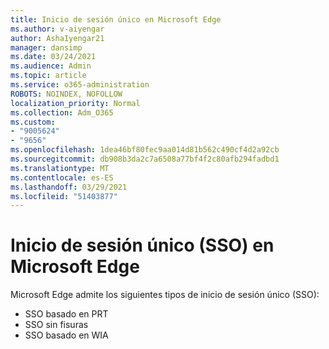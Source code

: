 ```yaml
---
title: Inicio de sesión único en Microsoft Edge
ms.author: v-aiyengar
author: AshaIyengar21
manager: dansimp
ms.date: 03/24/2021
ms.audience: Admin
ms.topic: article
ms.service: o365-administration
ROBOTS: NOINDEX, NOFOLLOW
localization_priority: Normal
ms.collection: Adm_O365
ms.custom:
- "9005624"
- "9656"
ms.openlocfilehash: 1dea46bf80fec9aa014d81b562c490cf4d2a92cb
ms.sourcegitcommit: db908b3da2c7a6508a77bf4f2c80afb294fadbd1
ms.translationtype: MT
ms.contentlocale: es-ES
ms.lasthandoff: 03/29/2021
ms.locfileid: "51403877"
---
```

# <a name="single-sign-on-sso-in-microsoft-edge"></a>Inicio de sesión único (SSO) en Microsoft Edge

Microsoft Edge admite los siguientes tipos de inicio de sesión único (SSO):
- SSO basado en PRT
- SSO sin fisuras
- SSO basado en WIA
